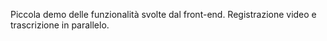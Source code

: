 Piccola demo delle funzionalità svolte dal front-end. 
Registrazione video e trascrizione in parallelo.